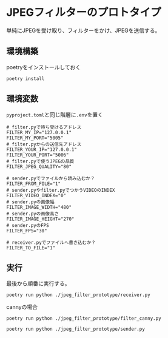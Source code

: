 # JPEGフィルターのプロトタイプ
単純にJPEGを受け取り、フィルターをかけ、JPEGを送信する。

## 環境構築
poetryをインストールしておく

```
poetry install
```

## 環境変数

`pyproject.toml`と同じ階層に`.env`を置く

```
# filter.pyで待ち受けるアドレス
FILTER_MY_IP="127.0.0.1"
FILTER_MY_PORT="5005"
# filter.pyからの送信先アドレス
FILTER_YOUR_IP="127.0.0.1"
FILTER_YOUR_PORT="5006"
# filter.pyで使うJPEGの品質
FILTER_JPEG_QUALITY="80"

# sender.pyでファイルから読み込むか？
FILTER_FROM_FILE="1"
# sender.pyやfilter.pyでつかうVIDEOのINDEX
FILTER_VIDEO_INDEX="0"
# sender.pyの画像幅
FILTER_IMAGE_WIDTH="480"
# sender.pyの画像高さ
FILTER_IMAGE_HEIGHT="270"
# sender.pyのFPS
FILTER_FPS="30"

# receiver.pyでファイルへ書き込むか？
FILTER_TO_FILE="1"

```

## 実行

最後から順番に実行する。

```
poetry run python ./jpeg_filter_prototype/receiver.py
```

cannyの場合
```
poetry run python ./jpeg_filter_prototype/filter_canny.py
```

```
poetry run python ./jpeg_filter_prototype/sender.py
```
